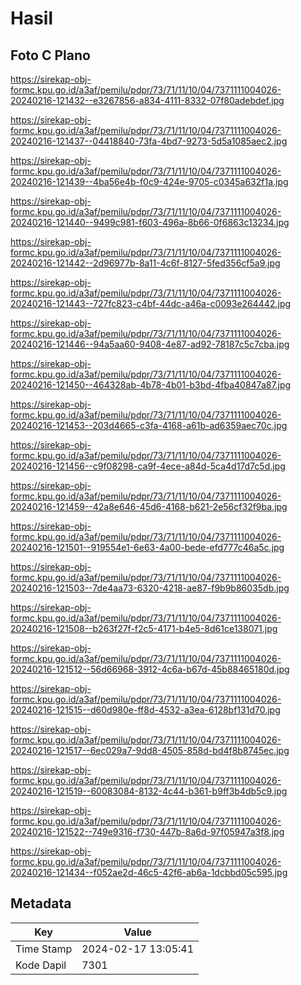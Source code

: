 # Hasil

## Foto C Plano

https://sirekap-obj-formc.kpu.go.id/a3af/pemilu/pdpr/73/71/11/10/04/7371111004026-20240216-121432--e3267856-a834-4111-8332-07f80adebdef.jpg

https://sirekap-obj-formc.kpu.go.id/a3af/pemilu/pdpr/73/71/11/10/04/7371111004026-20240216-121437--04418840-73fa-4bd7-9273-5d5a1085aec2.jpg

https://sirekap-obj-formc.kpu.go.id/a3af/pemilu/pdpr/73/71/11/10/04/7371111004026-20240216-121439--4ba56e4b-f0c9-424e-9705-c0345a632f1a.jpg

https://sirekap-obj-formc.kpu.go.id/a3af/pemilu/pdpr/73/71/11/10/04/7371111004026-20240216-121440--9499c981-f603-496a-8b66-0f6863c13234.jpg

https://sirekap-obj-formc.kpu.go.id/a3af/pemilu/pdpr/73/71/11/10/04/7371111004026-20240216-121442--2d96977b-8a11-4c6f-8127-5fed356cf5a9.jpg

https://sirekap-obj-formc.kpu.go.id/a3af/pemilu/pdpr/73/71/11/10/04/7371111004026-20240216-121443--727fc823-c4bf-44dc-a46a-c0093e264442.jpg

https://sirekap-obj-formc.kpu.go.id/a3af/pemilu/pdpr/73/71/11/10/04/7371111004026-20240216-121446--94a5aa60-9408-4e87-ad92-78187c5c7cba.jpg

https://sirekap-obj-formc.kpu.go.id/a3af/pemilu/pdpr/73/71/11/10/04/7371111004026-20240216-121450--464328ab-4b78-4b01-b3bd-4fba40847a87.jpg

https://sirekap-obj-formc.kpu.go.id/a3af/pemilu/pdpr/73/71/11/10/04/7371111004026-20240216-121453--203d4665-c3fa-4168-a61b-ad6359aec70c.jpg

https://sirekap-obj-formc.kpu.go.id/a3af/pemilu/pdpr/73/71/11/10/04/7371111004026-20240216-121456--c9f08298-ca9f-4ece-a84d-5ca4d17d7c5d.jpg

https://sirekap-obj-formc.kpu.go.id/a3af/pemilu/pdpr/73/71/11/10/04/7371111004026-20240216-121459--42a8e646-45d6-4168-b621-2e56cf32f9ba.jpg

https://sirekap-obj-formc.kpu.go.id/a3af/pemilu/pdpr/73/71/11/10/04/7371111004026-20240216-121501--919554e1-6e63-4a00-bede-efd777c46a5c.jpg

https://sirekap-obj-formc.kpu.go.id/a3af/pemilu/pdpr/73/71/11/10/04/7371111004026-20240216-121503--7de4aa73-6320-4218-ae87-f9b9b86035db.jpg

https://sirekap-obj-formc.kpu.go.id/a3af/pemilu/pdpr/73/71/11/10/04/7371111004026-20240216-121508--b263f27f-f2c5-4171-b4e5-8d61ce138071.jpg

https://sirekap-obj-formc.kpu.go.id/a3af/pemilu/pdpr/73/71/11/10/04/7371111004026-20240216-121512--56d66968-3912-4c6a-b67d-45b88465180d.jpg

https://sirekap-obj-formc.kpu.go.id/a3af/pemilu/pdpr/73/71/11/10/04/7371111004026-20240216-121515--d60d980e-ff8d-4532-a3ea-6128bf131d70.jpg

https://sirekap-obj-formc.kpu.go.id/a3af/pemilu/pdpr/73/71/11/10/04/7371111004026-20240216-121517--6ec029a7-9dd8-4505-858d-bd4f8b8745ec.jpg

https://sirekap-obj-formc.kpu.go.id/a3af/pemilu/pdpr/73/71/11/10/04/7371111004026-20240216-121519--60083084-8132-4c44-b361-b9ff3b4db5c9.jpg

https://sirekap-obj-formc.kpu.go.id/a3af/pemilu/pdpr/73/71/11/10/04/7371111004026-20240216-121522--749e9316-f730-447b-8a6d-97f05947a3f8.jpg

https://sirekap-obj-formc.kpu.go.id/a3af/pemilu/pdpr/73/71/11/10/04/7371111004026-20240216-121434--f052ae2d-46c5-42f6-ab6a-1dcbbd05c595.jpg


## Metadata

| Key        | Value               |
| ---------- | ------------------- |
| Time Stamp | 2024-02-17 13:05:41 |
| Kode Dapil | 7301                |



